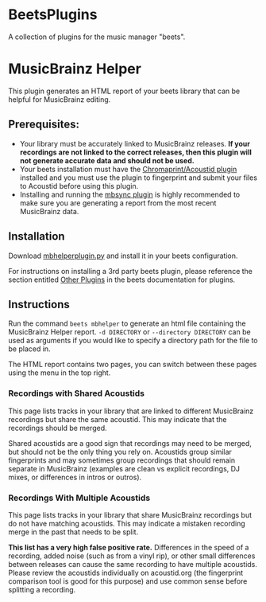 # BeetsPlugins
 A collection of plugins for the music manager "beets".

# MusicBrainz Helper
This plugin generates an HTML report of your beets library that can be helpful for MusicBrainz editing.

## Prerequisites: 
- Your library must be accurately linked to MusicBrainz releases. **If your recordings are not linked to the correct releases, then this plugin will not generate accurate data and should not be used.** 
- Your beets installation must have the [Chromaprint/Acoustid plugin](https://beets.readthedocs.io/en/stable/plugins/chroma.html) installed and you must use the plugin to fingerprint and submit your files to Acoustid before using this plugin. 
- Installing and running the [mbsync plugin](https://docs.beets.io/en/latest/plugins/mbsync.html) is highly recommended to make sure you are generating a report from the most recent MusicBrainz data. 

## Installation
Download [mbhelperplugin.py](https://github.com/mistwyrm/BeetsPlugins/blob/main/mbhelperplugin.py) and install it in your beets configuration. 

For instructions on installing a 3rd party beets plugin, please reference the section entitled [Other Plugins](https://docs.beets.io/en/latest/plugins/index.html#other-plugins) in the beets documentation for plugins.

## Instructions
Run the command `beets mbhelper` to generate an html file containing the MusicBrainz Helper report. `-d DIRECTORY` or `--directory DIRECTORY` can be used as arguments if you would like to specify a directory path for the file to be placed in.

The HTML report contains two pages, you can switch between these pages using the menu in the top right.

### Recordings with Shared Acoustids
This page lists tracks in your library that are linked to different MusicBrainz recordings but share the same acoustid. This may indicate that the recordings should be merged.

Shared acoustids are a good sign that recordings may need to be merged, but should not be the only thing you rely on. Acoustids group similar fingerprints and may sometimes group recordings that should remain separate in MusicBrainz (examples are clean vs explicit recordings, DJ mixes, or differences in intros or outros).

### Recordings With Multiple Acoustids
This page lists tracks in your library that share MusicBrainz recordings but do not have matching acoustids. This may indicate a mistaken recording merge in the past that needs to be split. 

**This list has a very high false positive rate.** Differences in the speed of a recording, added noise (such as from a vinyl rip), or other small differences between releases can cause the same recording to have multiple acoustids. Please review the acoustids individually on acoustid.org (the fingerprint comparison tool is good for this purpose) and use common sense before splitting a recording.